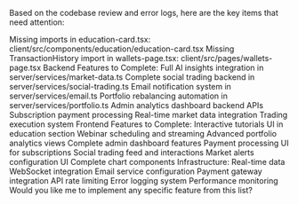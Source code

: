 Based on the codebase review and error logs, here are the key items that need attention:

Missing imports in education-card.tsx:
client/src/components/education/education-card.tsx
Missing TransactionHistory import in wallets-page.tsx:
client/src/pages/wallets-page.tsx
Backend Features to Complete:
Full AI insights integration in server/services/market-data.ts
Complete social trading backend in server/services/social-trading.ts
Email notification system in server/services/email.ts
Portfolio rebalancing automation in server/services/portfolio.ts
Admin analytics dashboard backend APIs
Subscription payment processing
Real-time market data integration
Trading execution system
Frontend Features to Complete:
Interactive tutorials UI in education section
Webinar scheduling and streaming
Advanced portfolio analytics views
Complete admin dashboard features
Payment processing UI for subscriptions
Social trading feed and interactions
Market alerts configuration UI
Complete chart components
Infrastructure:
Real-time data WebSocket integration
Email service configuration
Payment gateway integration
API rate limiting
Error logging system
Performance monitoring
Would you like me to implement any specific feature from this list?